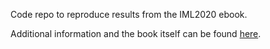 Code repo to reproduce results from the IML2020 ebook.

Additional information and the book itself can be found [here](https://pbiecek.github.io/xai_stories/).
